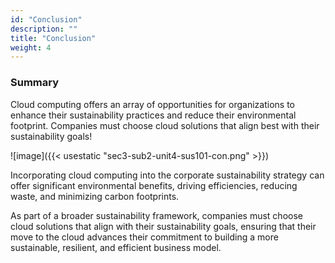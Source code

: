```yaml
---
id: "Conclusion"
description: ""
title: "Conclusion"
weight: 4
---
```


### Summary

Cloud computing offers an array of opportunities for organizations to enhance their sustainability practices and reduce their environmental footprint. Companies must choose cloud solutions that align best with their sustainability goals!


![image]({{< usestatic "sec3-sub2-unit4-sus101-con.png" >}})

Incorporating cloud computing into the corporate sustainability strategy can offer significant environmental benefits, driving efficiencies, reducing waste, and minimizing carbon footprints.

As part of a broader sustainability framework, companies must choose cloud solutions that align with their sustainability goals, ensuring that their move to the cloud advances their commitment to building a more sustainable, resilient, and efficient business model.
